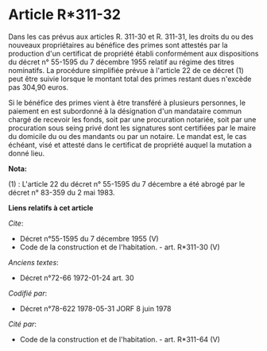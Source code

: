 # Article R*311-32

Dans les cas prévus aux articles R. 311-30 et R. 311-31, les droits du ou des nouveaux propriétaires au bénéfice des primes
sont attestés par la production d'un certificat de propriété établi conformément aux dispositions du décret n° 55-1595 du 7
décembre 1955 relatif au régime des titres nominatifs. La procédure simplifiée prévue à l'article 22 de ce décret (1) peut
être suivie lorsque le montant total des primes restant dues n'excède pas 304,90 euros. 

Si le bénéfice des primes vient à être transféré à plusieurs personnes, le paiement en est subordonné à la désignation d'un
mandataire commun chargé de recevoir les fonds, soit par une procuration notariée, soit par une procuration sous seing privé
dont les signatures sont certifiées par le maire du domicile du ou des mandants ou par un notaire. Le mandat est, le cas
échéant, visé et attesté dans le certificat de propriété auquel la mutation a donné lieu.

**Nota:**

(1) : L'article 22 du décret n° 55-1595 du 7 décembre a été abrogé par le décret n° 83-359 du 2 mai 1983.

**Liens relatifs à cet article**

_Cite_:

  - Décret n°55-1595 du 7 décembre 1955 (V)
  - Code de la construction et de l'habitation. - art. R*311-30 (V)

_Anciens textes_:

  - Décret n°72-66 1972-01-24 art. 30

_Codifié par_:

  - Décret n°78-622 1978-05-31 JORF 8 juin 1978

_Cité par_:

  - Code de la construction et de l'habitation. - art. R*311-64 (V)
